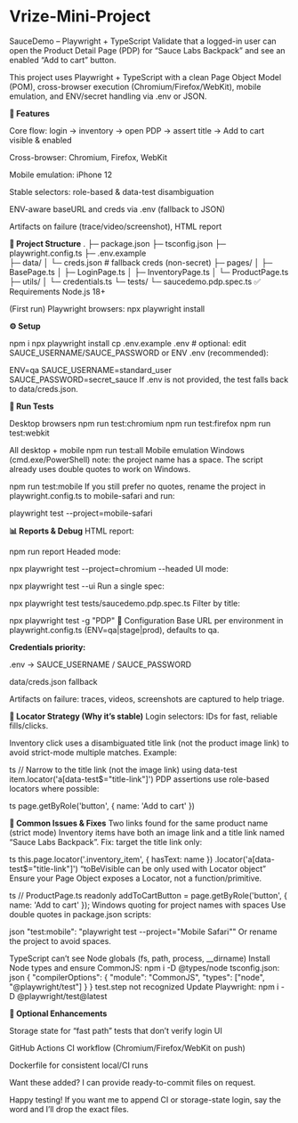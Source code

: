 # Vrize-Mini-Project
SauceDemo – Playwright + TypeScript
Validate that a logged-in user can open the Product Detail Page (PDP) for “Sauce Labs Backpack” and see an enabled “Add to cart” button.

This project uses Playwright + TypeScript with a clean Page Object Model (POM), cross-browser execution (Chromium/Firefox/WebKit), mobile emulation, and ENV/secret handling via .env or JSON.

**🚀 Features**

Core flow: login → inventory → open PDP → assert title → Add to cart visible & enabled

Cross-browser: Chromium, Firefox, WebKit

Mobile emulation: iPhone 12

Stable selectors: role-based & data-test disambiguation

ENV-aware baseURL and creds via .env (fallback to JSON)

Artifacts on failure (trace/video/screenshot), HTML report

**🧱 Project Structure**
.
├─ package.json
├─ tsconfig.json
├─ playwright.config.ts
├─ .env.example         
├─ data/
│  └─ creds.json          # fallback creds (non-secret)
├─ pages/
│  ├─ BasePage.ts
│  ├─ LoginPage.ts
│  ├─ InventoryPage.ts
│  └─ ProductPage.ts
├─ utils/
│  └─ credentials.ts
└─ tests/
   └─ saucedemo.pdp.spec.ts
✅ Requirements
Node.js 18+

(First run) Playwright browsers: npx playwright install

**⚙️ Setup**

npm i
npx playwright install
cp .env.example .env  # optional: edit SAUCE_USERNAME/SAUCE_PASSWORD or ENV
.env (recommended):

ENV=qa
SAUCE_USERNAME=standard_user
SAUCE_PASSWORD=secret_sauce
If .env is not provided, the test falls back to data/creds.json.

**🧪 Run Tests**

Desktop browsers
npm run test:chromium
npm run test:firefox
npm run test:webkit

All desktop + mobile
npm run test:all
Mobile emulation
Windows (cmd.exe/PowerShell) note: the project name has a space. The script already uses double quotes to work on Windows.

npm run test:mobile
If you still prefer no quotes, rename the project in playwright.config.ts to mobile-safari and run:

playwright test --project=mobile-safari

**📊 Reports & Debug**
HTML report:

npm run report
Headed mode:

npx playwright test --project=chromium --headed
UI mode:

npx playwright test --ui
Run a single spec:

npx playwright test tests/saucedemo.pdp.spec.ts
Filter by title:

npx playwright test -g "PDP"
🔐 Configuration
Base URL per environment in playwright.config.ts
(ENV=qa|stage|prod), defaults to qa.

**Credentials priority:**

.env → SAUCE_USERNAME / SAUCE_PASSWORD

data/creds.json fallback

Artifacts on failure: traces, videos, screenshots are captured to help triage.

**🧭 Locator Strategy (Why it’s stable)**
Login selectors: IDs for fast, reliable fills/clicks.

Inventory click uses a disambiguated title link (not the product image link) to avoid strict-mode multiple matches.
Example:

ts
// Narrow to the title link (not the image link) using data-test
item.locator('a[data-test$="title-link"]')
PDP assertions use role-based locators where possible:

ts
page.getByRole('button', { name: 'Add to cart' })

**🧩 Common Issues & Fixes**
Two links found for the same product name (strict mode)
Inventory items have both an image link and a title link named “Sauce Labs Backpack”.
Fix: target the title link only:

ts
this.page.locator('.inventory_item', { hasText: name })
         .locator('a[data-test$="title-link"]')
“toBeVisible can be only used with Locator object”
Ensure your Page Object exposes a Locator, not a function/primitive.

ts
// ProductPage.ts
readonly addToCartButton = page.getByRole('button', { name: 'Add to cart' });
Windows quoting for project names with spaces
Use double quotes in package.json scripts:

json
"test:mobile": "playwright test --project=\"Mobile Safari\""
Or rename the project to avoid spaces.

TypeScript can’t see Node globals (fs, path, process, __dirname)
Install Node types and ensure CommonJS:
npm i -D @types/node
tsconfig.json:
json
{ "compilerOptions": { "module": "CommonJS", "types": ["node", "@playwright/test"] } }
test.step not recognized
Update Playwright:
npm i -D @playwright/test@latest

**🌟 Optional Enhancements**

Storage state for “fast path” tests that don’t verify login UI

GitHub Actions CI workflow (Chromium/Firefox/WebKit on push)

Dockerfile for consistent local/CI runs

Want these added? I can provide ready-to-commit files on request.

Happy testing! If you want me to append CI or storage-state login, say the word and I’ll drop the exact files.
